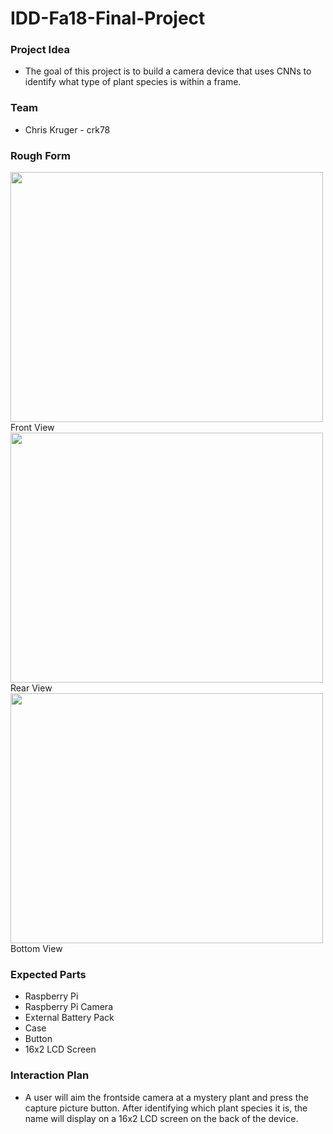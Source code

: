 # IDD-Fa18-Final-Project

### Project Idea

- The goal of this project is to build a camera device that uses CNNs to identify what type of plant species is within a frame.  

### Team
- Chris Kruger - crk78

### Rough Form

<img src="https://i.imgur.com/OasfU5r.jpg" width=500 height=400><BR>Front View<BR>
<img src="https://i.imgur.com/1f20Mrz.jpg" width=500 height=400><BR>Rear View<BR>
<img src="https://i.imgur.com/jlWiKaD.jpg" width=500 height=400><BR>Bottom View<BR>

### Expected Parts
- Raspberry Pi
- Raspberry Pi Camera
- External Battery Pack
- Case
- Button
- 16x2 LCD Screen

### Interaction Plan
- A user will aim the frontside camera at a mystery plant and press the capture picture button. After identifying which plant species it is, the name will display on a 16x2 LCD screen on the back of the device.
